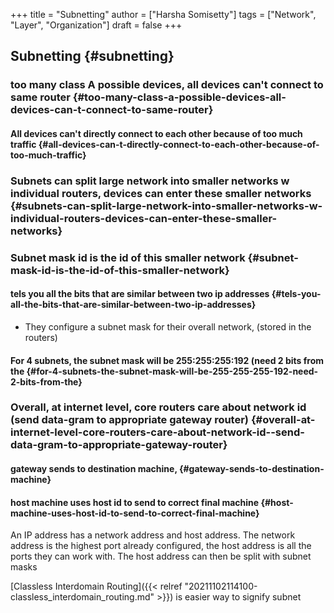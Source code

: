 +++
title = "Subnetting"
author = ["Harsha Somisetty"]
tags = ["Network", "Layer", "Organization"]
draft = false
+++

## Subnetting {#subnetting}


### too many class A possible devices, all devices can't connect to same router {#too-many-class-a-possible-devices-all-devices-can-t-connect-to-same-router}


#### All devices can't directly connect to each other because of too much traffic {#all-devices-can-t-directly-connect-to-each-other-because-of-too-much-traffic}


### Subnets can split large network into smaller networks w individual routers, devices can enter these smaller networks {#subnets-can-split-large-network-into-smaller-networks-w-individual-routers-devices-can-enter-these-smaller-networks}


### Subnet mask id is the id of this smaller network {#subnet-mask-id-is-the-id-of-this-smaller-network}


#### tels you all the bits that are similar between two ip addresses {#tels-you-all-the-bits-that-are-similar-between-two-ip-addresses}

<!--list-separator-->

-  They configure a subnet mask for their overall network, (stored in the routers)


#### For 4 subnets, the subnet mask will be 255:255:255:192 (need 2 bits from the {#for-4-subnets-the-subnet-mask-will-be-255-255-255-192-need-2-bits-from-the}


### Overall, at internet level, core routers care about network id (send data-gram to appropriate gateway router) {#overall-at-internet-level-core-routers-care-about-network-id--send-data-gram-to-appropriate-gateway-router}


#### gateway sends to destination machine, {#gateway-sends-to-destination-machine}


#### host machine uses host id to send to correct final machine {#host-machine-uses-host-id-to-send-to-correct-final-machine}

An IP address has a network address and host address. The network address is the highest port already configured, the host address is all the ports they can work with.
The host address can then be split with subnet masks

[Classless Interdomain Routing]({{< relref "20211102114100-classless_interdomain_routing.md" >}}) is easier way to signify subnet